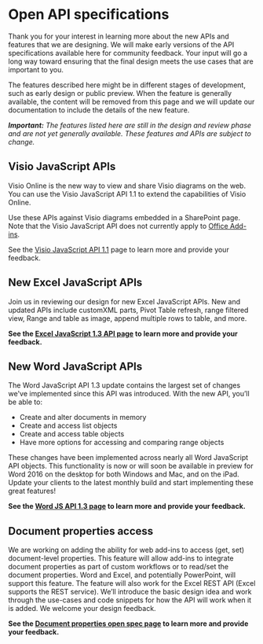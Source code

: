 # Open API specifications

Thank you for your interest in learning more about the new APIs and features that we are designing. We will make early versions of the API specifications available here for community feedback. Your input will go a long way toward ensuring that the final design meets the use cases that are important to you. 

The features described here might be in different stages of development, such as early design or public preview. When the feature is generally available, the content will be removed from this page and we will update our documentation to include the details of the new feature. 

_**Important:** The features listed here are still in the design and review phase and are not yet generally available. These features and APIs are subject to change._

## Visio JavaScript APIs
Visio Online is the new way to view and share Visio diagrams on the web. You can use the Visio JavaScript API 1.1 to extend the capabilities of Visio Online.

Use these APIs against Visio diagrams embedded in a SharePoint page. Note that the Visio JavaScript API does not currently apply to [Office Add-ins](https://dev.office.com/docs/add-ins/overview/office-add-ins).

See the [Visio JavaScript API 1.1](https://github.com/OfficeDev/office-js-docs/tree/VisioJs_1.1_Openspec) page to learn more and provide your feedback.

## New Excel JavaScript APIs
Join us in reviewing our design for new Excel JavaScript APIs. New and updated APIs include customXML parts, Pivot Table refresh, range filtered view, Range and table as image, append multiple rows to table, and more. 

**See the [Excel JavaScript 1.3 API page](https://github.com/OfficeDev/office-js-docs/tree/ExcelJs_1.3_OpenSpec) to learn more and provide your feedback.**

## New Word JavaScript APIs
The Word JavaScript API 1.3 update contains the largest set of changes we've implemented since this API was introduced. With the new API, you’ll be able to: 

* Create and alter documents in memory
* Create and access list objects
* Create and access table objects
* Have more options for accessing and comparing range objects

These changes have been implemented across nearly all Word JavaScript API objects. This functionality is now or will soon be available in preview for Word 2016 on the desktop for both Windows and Mac, and on the iPad. Update your clients to the latest monthly build and start implementing these great features!

**See the [Word JS API 1.3 page](https://github.com/OfficeDev/office-js-docs/tree/WordJs_1.3_Openspec/word) to learn more and provide your feedback.**

## Document properties access
We are working on adding the ability for web add-ins to access (get, set) document-level properties. This feature will allow add-ins to integrate document properties as part of custom workflows or to read/set the document properties. Word and Excel, and potentially PowerPoint, will support this feature. The feature will also work for the Excel REST API (Excel supports the REST service). We’ll introduce the basic design idea and work through the use-cases and code snippets for how the API will work when it is added. We welcome your design feedback. 

**See the [Document properties open spec page](https://github.com/OfficeDev/office-js-docs/tree/DocumentProperties_OpenSpec) to learn more and provide your feedback.**

